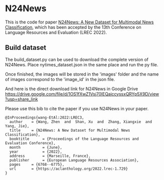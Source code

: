 # N24News
 
This is the code for paper [N24News: A New Dataset for Multimodal News Classification](https://aclanthology.org/2022.lrec-1.729),
which has been accepted by the 13th Conference on Language Resources and Evaluation (LREC 2022).

## Build dataset

The build_dataset.py can be used to download the complete version
of N24News. Place nytimes_dataset.json in the same place and run the py file.

Once finished, the images will be stored in the 'images' folder and the name 
of images correspond to the 'image_id' in the json file.

And here is the direct download link for N24News in Google Drive https://drive.google.com/file/d/1OS1fXwZ1Vsj70lEQajccyssxQRYp5X9D/view?usp=share_link

Please use this bib to cite the paper if you use N24News in your paper.

```
@InProceedings{wang-EtAl:2022:LREC3,
  author    = {Wang, Zhen  and  Shan, Xu  and  Zhang, Xiangxie  and  Yang, Jie},
  title     = {N24News: A New Dataset for Multimodal News Classification},
  booktitle      = {Proceedings of the Language Resources and Evaluation Conference},
  month          = {June},
  year           = {2022},
  address        = {Marseille, France},
  publisher      = {European Language Resources Association},
  pages     = {6768--6775},
  url       = {https://aclanthology.org/2022.lrec-1.729}
}
```
